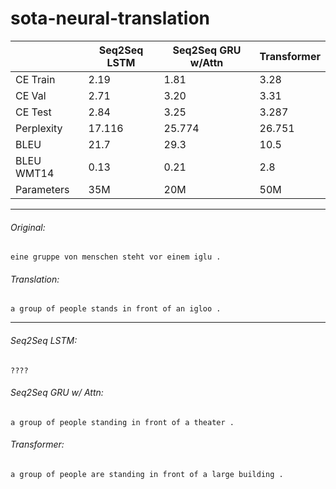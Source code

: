 # sota-neural-translation

|            | Seq2Seq LSTM | Seq2Seq GRU w/Attn | Transformer |
|------------|--------------|--------------------|-------------|
| CE Train   | 2.19         | 1.81               | 3.28        |
| CE Val     | 2.71         | 3.20               | 3.31        |
| CE Test    | 2.84         | 3.25               | 3.287       |
| Perplexity | 17.116       | 25.774             | 26.751      |
| BLEU       | 21.7         | 29.3               | 10.5        |
| BLEU WMT14 | 0.13         | 0.21               | 2.8         |
| Parameters | 35M          | 20M                | 50M         |			

---

###### Original:
`eine gruppe von menschen steht vor einem iglu .`

###### Translation:
`a group of people stands in front of an igloo .`

---

###### Seq2Seq LSTM:
`????`

###### Seq2Seq GRU w/ Attn:
`a group of people standing in front of a theater .`

###### Transformer:
`a group of people are standing in front of a large building .`
